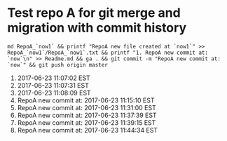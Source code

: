 # Test repo A for git merge and migration with commit history

```
md RepoA_`now1` && printf "RepoA new file created at `now1`" >> RepoA_`now1`/RepoA_`now1`.txt && printf "1. RepoA new commit at: `now`\n" >> Readme.md && ga . && git commit -m "RepoA new commit at: `now`" && git push origin master
```

1. 2017-06-23 11:07:02 EST 
1. 2017-06-23 11:07:31 EST
1. 2017-06-23 11:08:09 EST
1. RepoA new commit at: 2017-06-23 11:15:10 EST
1. RepoA new commit at: 2017-06-23 11:31:00 EST
1. RepoA new commit at: 2017-06-23 11:37:39 EST
1. RepoA new commit at: 2017-06-23 11:39:15 EST
1. RepoA new commit at: 2017-06-23 11:44:34 EST
